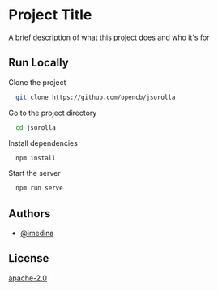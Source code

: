 
# Project Title

A brief description of what this project does and who it's for


## Run Locally

Clone the project

```bash
  git clone https://github.com/opencb/jsorolla
```

Go to the project directory

```bash
  cd jsorolla
```

Install dependencies

```bash
  npm install
```

Start the server

```bash
  npm run serve
```

## Authors

- [@imedina](https://github.com/imedina)


## License

[apache-2.0](https://choosealicense.com/licenses/apache-2.0/)
